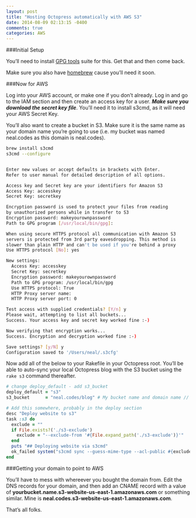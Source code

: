 ```yaml
---
layout: post
title: "Hosting Octopress automatically with AWS S3"
date: 2014-08-09 02:13:15 -0400
comments: true
categories: AWS
---
```


###Initial Setup

You’ll need to install [GPG tools](https://gpgtools.org/gpgsuite.html) suite for this. Get that and then come back.

Make sure you also have [homebrew](http://brew.sh/) cause you’ll need it soon.

###Now for AWS

Log into your AWS account, or make one if you don’t already. Log in and go to the IAM section and then create an access key for a user. **_Make sure you download the secret key file_**. You’ll need it to install s3cmd, as it will need your AWS Secret Key.

You’ll also want to create a bucket in S3. Make sure it is the same name as your domain name you’re going to use (i.e. my bucket was named neal.codes as this domain is neal.codes).

``` bash Install s3cmd
brew install s3cmd
s3cmd --configure
```

``` bash The s3cmd –configure prompt

Enter new values or accept defaults in brackets with Enter.
Refer to user manual for detailed description of all options.

Access key and Secret key are your identifiers for Amazon S3
Access Key: accesskey
Secret Key: secretkey

Encryption password is used to protect your files from reading
by unauthorized persons while in transfer to S3
Encryption password: makeyourownpassword
Path to GPG program [/usr/local/bin/gpg]:

When using secure HTTPS protocol all communication with Amazon S3
servers is protected from 3rd party eavesdropping. This method is
slower than plain HTTP and can't be used if you're behind a proxy
Use HTTPS protocol [No]: yes

New settings:
  Access Key: accesskey
  Secret Key: secretkey
  Encryption password: makeyourownpassword
  Path to GPG program: /usr/local/bin/gpg
  Use HTTPS protocol: True
  HTTP Proxy server name:
  HTTP Proxy server port: 0

Test access with supplied credentials? [Y/n] y
Please wait, attempting to list all buckets...
Success. Your access key and secret key worked fine :-)

Now verifying that encryption works...
Success. Encryption and decryption worked fine :-)

Save settings? [y/N] y
Configuration saved to '/Users/neal/.s3cfg'
```

Now add all of the below to your Rakefile in your Octopress root. You’ll be able to auto-sync your local Octopress blog with the S3 bucket using the `rake s3` command thereafter.

``` ruby Rakefile
# change deploy_default - add s3_bucket
deploy_default = "s3"
s3_bucket      = "neal.codes/blog" # My bucket name and domain name // notice folder name for subdirectory
```

``` ruby Rakefile
# Add this somewhere, probably in the deploy section
desc "Deploy website to s3"
task :s3 do
  exclude = ""
  if File.exists?('./s3-exclude')
    exclude = "--exclude-from '#{File.expand_path('./s3-exclude')}'"
  end
  puts "## Deploying website via s3cmd"
  ok_failed system("s3cmd sync --guess-mime-type --acl-public #{exclude} #{"--delete-removed" } #{public_dir}/ s3://#{s3_bucket}/")
end
```

###Getting your domain to point to AWS

You’ll have to mess with whereever you bought the domain from. Edit the DNS records for your domain, and then add an CNAME record with a value of **yourbucket.name.s3-website-us-east-1.amazonaws.com** or something similar. Mine is **neal.codes.s3-website-us-east-1.amazonaws.com**.

That’s all folks.